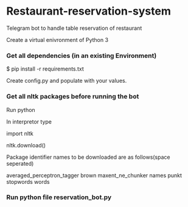 # Restaurant-reservation-system
Telegram bot to handle table reservation of restaurant

Create a virtual enivronment of Python 3

### Get all dependencies (in an existing Environment)

$ pip install -r requirements.txt

Create config.py and populate with your values.

### Get all nltk packages before running the bot

Run python

In interpretor type

import nltk

nltk.download()


Package identifier names to be downloaded are as follows(space seperated)


averaged_perceptron_tagger
brown
maxent_ne_chunker
names
punkt
stopwords
words


### Run python file reservation_bot.py
